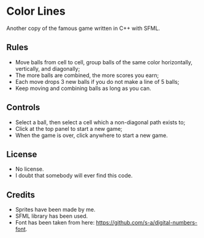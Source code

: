 # Color Lines
Another copy of the famous game written in C++ with SFML.

## Rules
* Move balls from cell to cell, group balls of the same color horizontally, vertically, and diagonally;
* The more balls are combined, the more scores you earn;
* Each move drops 3 new balls if you do not make a line of 5 balls;
* Keep moving and combining balls as long as you can.

## Controls
* Select a ball, then select a cell which a non-diagonal path exists to;
* Click at the top panel to start a new game;
* When the game is over, click anywhere to start a new game.

## License
* No license.
* I doubt that somebody will ever find this code.

## Credits
* Sprites have been made by me.
* SFML library has been used.
* Font has been taken from here: https://github.com/s-a/digital-numbers-font.
